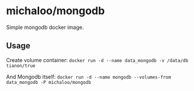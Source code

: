 michaloo/mongodb
=========

Simple mongodb docker image.

## Usage

Create volume container:
`docker run -d --name data_mongodb -v /data/db tianon/true`

And Mongodb itself:
`docker run -d --name mongodb --volumes-from data_mongodb -P michaloo/mongodb`

